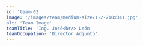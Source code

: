```yaml
---
id: 'team-02'
image: '/images/team/medium-size/1-2-210x341.jpg'
alt: 'Team Image'
teamTitle: 'Ing. José<br/> León'
teamOccupation: 'Director Adjunto'
---
```

